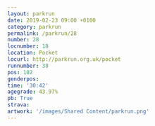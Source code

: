 ```yaml
---
layout: parkrun
date: 2019-02-23 09:00 +0100
category: parkrun
permalink: /parkrun/28
number: 28
locnumber: 18
location: Pocket
locurl: http://parkrun.org.uk/pocket
runnumber: 38
pos: 102
genderpos: 
time: '30:42'
agegrade: 43.97%
pb: True
strava: 
artwork: '/images/Shared Content/parkrun.png'
---
```

